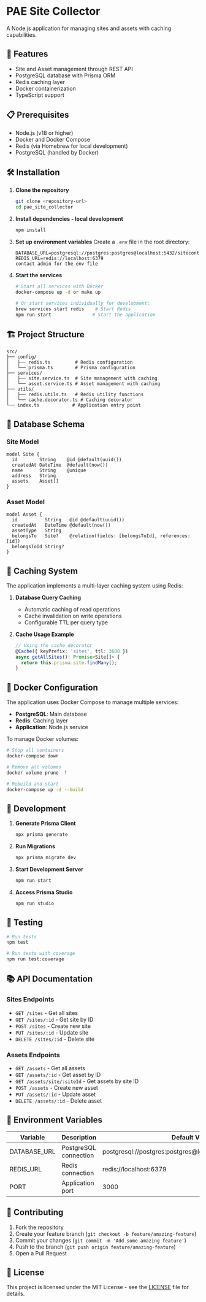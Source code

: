 # PAE Site Collector

A Node.js application for managing sites and assets with caching capabilities.

## 🚀 Features

- Site and Asset management through REST API
- PostgreSQL database with Prisma ORM
- Redis caching layer
- Docker containerization
- TypeScript support

## 📋 Prerequisites

- Node.js (v18 or higher)
- Docker and Docker Compose
- Redis (via Homebrew for local development)
- PostgreSQL (handled by Docker)

## 🛠 Installation

1. **Clone the repository**
   ```bash
   git clone <repository-url>
   cd pae_site_collector
   ```

2. **Install dependencies - local development**
   ```bash
   npm install
   ```

3. **Set up environment variables**
   Create a `.env` file in the root directory:
   ```env
   DATABASE_URL=postgresql://postgres:postgres@localhost:5432/sitecontroller
   REDIS_URL=redis://localhost:6379
   contact admin for the env file
   ```

4. **Start the services**
   ```bash
   # Start all services with Docker
   docker-compose up -d or make up

   # Or start services individually for development:
   brew services start redis    # Start Redis
   npm run start               # Start the application
   ```

## 🏗 Project Structure

```
src/
├── config/
│   ├── redis.ts         # Redis configuration
│   └── prisma.ts        # Prisma configuration
├── services/
│   ├── site.service.ts  # Site management with caching
│   └── asset.service.ts # Asset management with caching
├── utils/
│   ├── redis.utils.ts   # Redis utility functions
│   └── cache.decorator.ts # Caching decorator
└── index.ts            # Application entry point
```

## 💾 Database Schema

### Site Model
```prisma
model Site {
  id        String    @id @default(uuid())
  createdAt DateTime  @default(now())
  name      String    @unique
  address   String
  assets    Asset[]
}
```

### Asset Model
```prisma
model Asset {
  id          String   @id @default(uuid())
  createdAt   DateTime @default(now())
  assetType   String
  belongsTo   Site?    @relation(fields: [belongsToId], references: [id])
  belongsToId String?
}
```

## 🔄 Caching System

The application implements a multi-layer caching system using Redis:

1. **Database Query Caching**
   - Automatic caching of read operations
   - Cache invalidation on write operations
   - Configurable TTL per query type

2. **Cache Usage Example**
   ```typescript
   // Using the cache decorator
   @Cache({ keyPrefix: 'sites', ttl: 3600 })
   async getAllSites(): Promise<Site[]> {
     return this.prisma.site.findMany();
   }
   ```

## 🐳 Docker Configuration

The application uses Docker Compose to manage multiple services:

- **PostgreSQL**: Main database
- **Redis**: Caching layer
- **Application**: Node.js service

To manage Docker volumes:
```bash
# Stop all containers
docker-compose down

# Remove all volumes
docker volume prune -f

# Rebuild and start
docker-compose up -d --build
```

## 🔧 Development

1. **Generate Prisma Client**
   ```bash
   npx prisma generate
   ```

2. **Run Migrations**
   ```bash
   npx prisma migrate dev
   ```

3. **Start Development Server**
   ```bash
   npm run start
   ```

4. **Access Prisma Studio**
   ```bash
   npm run studio
   ```

## 🧪 Testing

```bash
# Run tests
npm test

# Run tests with coverage
npm run test:coverage
```

## 📚 API Documentation

### Sites Endpoints

- `GET /sites` - Get all sites
- `GET /sites/:id` - Get site by ID
- `POST /sites` - Create new site
- `PUT /sites/:id` - Update site
- `DELETE /sites/:id` - Delete site

### Assets Endpoints

- `GET /assets` - Get all assets
- `GET /assets/:id` - Get asset by ID
- `GET /assets/site/:siteId` - Get assets by site ID
- `POST /assets` - Create new asset
- `PUT /assets/:id` - Update asset
- `DELETE /assets/:id` - Delete asset

## 🔐 Environment Variables

| Variable      | Description           | Default Value |
|---------------|-----------------------|---------------|
| DATABASE_URL  | PostgreSQL connection | postgresql://postgres:postgres@localhost:5432/sitecontroller |
| REDIS_URL     | Redis connection      | redis://localhost:6379 |
| PORT          | Application port      | 3000 |

## 🤝 Contributing

1. Fork the repository
2. Create your feature branch (`git checkout -b feature/amazing-feature`)
3. Commit your changes (`git commit -m 'Add some amazing feature'`)
4. Push to the branch (`git push origin feature/amazing-feature`)
5. Open a Pull Request

## 📝 License

This project is licensed under the MIT License - see the [LICENSE](LICENSE) file for details.

